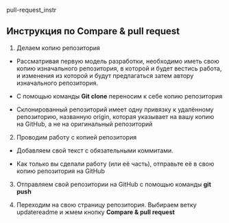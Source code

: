 pull-request_instr

## Инструкция по Compare & pull request

1. Делаем копию репозитория
* Рассматривая первую модель разработки, необходимо иметь свою копию изначального репозитория, в которой и будет вестись работа, и изменения из которой и будут предлагаться затем автору изначального репозитория.

* С помощью команды __Git clone__ переносим к себе копию репозитория

* Склонированный репозиторий имеет одну привязку к удалённому репозиторию, названную origin, которая указывает на вашу копию на GitHub, а не на оригинальный репозиторий

2. Проводим работу с копией репозитория 

* Добавляем свой текст с обязательными коммитами.

* Как только вы сделали работу (или её часть), отправьте её в свою копию репозитория на GitHub

3. Отправляем свой репозитории на GitHub с помощью команды __git push__

4. Переходим на свою страницу репозитория. Выбираем ветку updatereadme и жмем кнопку __Compare & pull request__